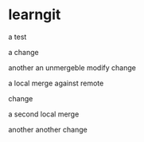 # learngit

a test

a change

another
an unmergeble modify
change

 a local merge against remote

 change

 a second local merge

another another change
